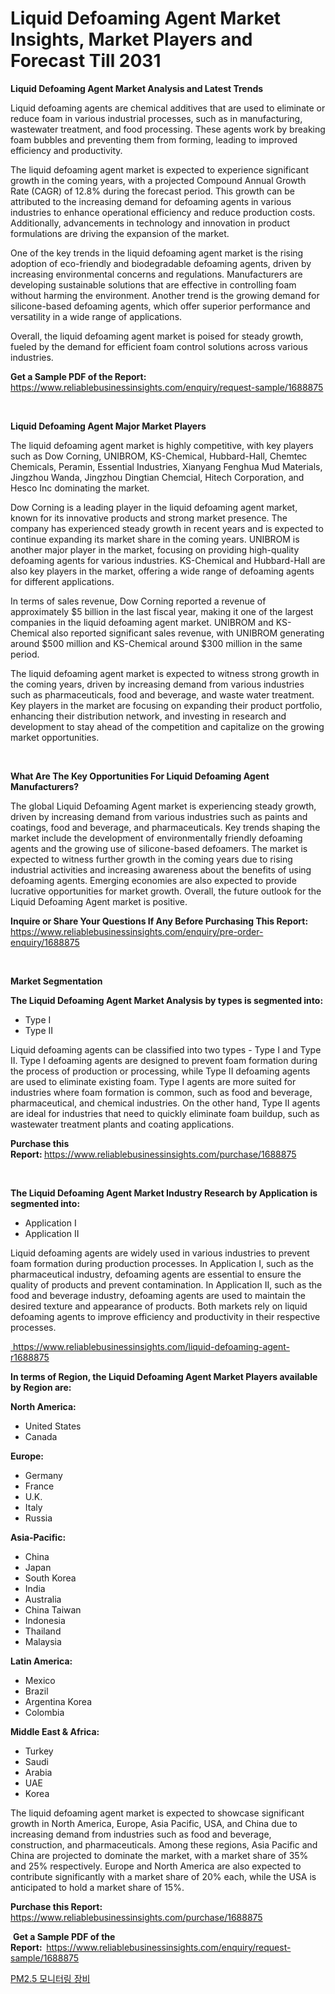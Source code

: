 <p><h1>Liquid Defoaming Agent Market Insights, Market Players and Forecast Till 2031</h1></p><p><strong>Liquid Defoaming Agent Market Analysis and Latest Trends</strong></p>
<p><p>Liquid defoaming agents are chemical additives that are used to eliminate or reduce foam in various industrial processes, such as in manufacturing, wastewater treatment, and food processing. These agents work by breaking foam bubbles and preventing them from forming, leading to improved efficiency and productivity.</p><p>The liquid defoaming agent market is expected to experience significant growth in the coming years, with a projected Compound Annual Growth Rate (CAGR) of 12.8% during the forecast period. This growth can be attributed to the increasing demand for defoaming agents in various industries to enhance operational efficiency and reduce production costs. Additionally, advancements in technology and innovation in product formulations are driving the expansion of the market.</p><p>One of the key trends in the liquid defoaming agent market is the rising adoption of eco-friendly and biodegradable defoaming agents, driven by increasing environmental concerns and regulations. Manufacturers are developing sustainable solutions that are effective in controlling foam without harming the environment. Another trend is the growing demand for silicone-based defoaming agents, which offer superior performance and versatility in a wide range of applications.</p><p>Overall, the liquid defoaming agent market is poised for steady growth, fueled by the demand for efficient foam control solutions across various industries.</p></p>
<p><strong>Get a Sample PDF of the Report:&nbsp;</strong> <a href="https://www.reliablebusinessinsights.com/enquiry/request-sample/1688875">https://www.reliablebusinessinsights.com/enquiry/request-sample/1688875</a></p>
<p>&nbsp;</p>
<p><strong>Liquid Defoaming Agent Major Market Players</strong></p>
<p><p>The liquid defoaming agent market is highly competitive, with key players such as Dow Corning, UNIBROM, KS-Chemical, Hubbard-Hall, Chemtec Chemicals, Peramin, Essential Industries, Xianyang Fenghua Mud Materials, Jingzhou Wanda, Jingzhou Dingtian Chemcial, Hitech Corporation, and Hesco Inc dominating the market. </p><p>Dow Corning is a leading player in the liquid defoaming agent market, known for its innovative products and strong market presence. The company has experienced steady growth in recent years and is expected to continue expanding its market share in the coming years. UNIBROM is another major player in the market, focusing on providing high-quality defoaming agents for various industries. KS-Chemical and Hubbard-Hall are also key players in the market, offering a wide range of defoaming agents for different applications.</p><p>In terms of sales revenue, Dow Corning reported a revenue of approximately $5 billion in the last fiscal year, making it one of the largest companies in the liquid defoaming agent market. UNIBROM and KS-Chemical also reported significant sales revenue, with UNIBROM generating around $500 million and KS-Chemical around $300 million in the same period.</p><p>The liquid defoaming agent market is expected to witness strong growth in the coming years, driven by increasing demand from various industries such as pharmaceuticals, food and beverage, and waste water treatment. Key players in the market are focusing on expanding their product portfolio, enhancing their distribution network, and investing in research and development to stay ahead of the competition and capitalize on the growing market opportunities.</p></p>
<p>&nbsp;</p>
<p><strong>What Are The Key Opportunities For Liquid Defoaming Agent Manufacturers?</strong></p>
<p><p>The global Liquid Defoaming Agent market is experiencing steady growth, driven by increasing demand from various industries such as paints and coatings, food and beverage, and pharmaceuticals. Key trends shaping the market include the development of environmentally friendly defoaming agents and the growing use of silicone-based defoamers. The market is expected to witness further growth in the coming years due to rising industrial activities and increasing awareness about the benefits of using defoaming agents. Emerging economies are also expected to provide lucrative opportunities for market growth. Overall, the future outlook for the Liquid Defoaming Agent market is positive.</p></p>
<p><strong>Inquire or Share Your Questions If Any Before Purchasing This Report:</strong> <a href="https://www.reliablebusinessinsights.com/enquiry/pre-order-enquiry/1688875">https://www.reliablebusinessinsights.com/enquiry/pre-order-enquiry/1688875</a></p>
<p>&nbsp;</p>
<p><strong>Market Segmentation</strong></p>
<p><strong>The Liquid Defoaming Agent Market Analysis by types is segmented into:</strong></p>
<p><ul><li>Type I</li><li>Type II</li></ul></p>
<p><p>Liquid defoaming agents can be classified into two types - Type I and Type II. Type I defoaming agents are designed to prevent foam formation during the process of production or processing, while Type II defoaming agents are used to eliminate existing foam. Type I agents are more suited for industries where foam formation is common, such as food and beverage, pharmaceutical, and chemical industries. On the other hand, Type II agents are ideal for industries that need to quickly eliminate foam buildup, such as wastewater treatment plants and coating applications.</p></p>
<p><strong>Purchase this Report:&nbsp;</strong><a href="https://www.reliablebusinessinsights.com/purchase/1688875">https://www.reliablebusinessinsights.com/purchase/1688875</a></p>
<p>&nbsp;</p>
<p><strong>The Liquid Defoaming Agent Market Industry Research by Application is segmented into:</strong></p>
<p><ul><li>Application I</li><li>Application II</li></ul></p>
<p><p>Liquid defoaming agents are widely used in various industries to prevent foam formation during production processes. In Application I, such as the pharmaceutical industry, defoaming agents are essential to ensure the quality of products and prevent contamination. In Application II, such as the food and beverage industry, defoaming agents are used to maintain the desired texture and appearance of products. Both markets rely on liquid defoaming agents to improve efficiency and productivity in their respective processes.</p></p>
<p><a href="https://www.reliablebusinessinsights.com/liquid-defoaming-agent-r1688875">&nbsp;https://www.reliablebusinessinsights.com/liquid-defoaming-agent-r1688875</a></p>
<p><strong>In terms of Region, the Liquid Defoaming Agent Market Players available by Region are:</strong></p>
<p>
    <p> <strong> North America: </strong>
        <ul>
            <li>United States</li>
            <li>Canada</li>
        </ul>
        </p> 
    <p> <strong> Europe: </strong>
        <ul>
            <li>Germany</li>
            <li>France</li>
            <li>U.K.</li>
            <li>Italy</li>
            <li>Russia</li>
        </ul>
        </p> 
    <p> <strong> Asia-Pacific: </strong>
        <ul>
            <li>China</li>
            <li>Japan</li>
            <li>South Korea</li>
            <li>India</li>
            <li>Australia</li>
            <li>China Taiwan</li>
            <li>Indonesia</li>
            <li>Thailand</li>
            <li>Malaysia</li>
        </ul>
        </p> 
    <p> <strong> Latin America: </strong>
        <ul>
            <li>Mexico</li>
            <li>Brazil</li>
            <li>Argentina Korea</li>
            <li>Colombia</li>
        </ul>
        </p> 
    <p> <strong> Middle East & Africa: </strong>
        <ul>
            <li>Turkey</li>
            <li>Saudi</li>
            <li>Arabia</li>
            <li>UAE</li>
            <li>Korea</li>
        </ul>
    </p>
    </p>
<p><p>The liquid defoaming agent market is expected to showcase significant growth in North America, Europe, Asia Pacific, USA, and China due to increasing demand from industries such as food and beverage, construction, and pharmaceuticals. Among these regions, Asia Pacific and China are projected to dominate the market, with a market share of 35% and 25% respectively. Europe and North America are also expected to contribute significantly with a market share of 20% each, while the USA is anticipated to hold a market share of 15%.</p></p>
<p><strong>Purchase this Report: </strong><a href="https://www.reliablebusinessinsights.com/purchase/1688875">https://www.reliablebusinessinsights.com/purchase/1688875</a></p>
<p>&nbsp;<strong>Get a Sample PDF of the Report:&nbsp;&nbsp;</strong><a href="https://www.reliablebusinessinsights.com/enquiry/request-sample/1688875">https://www.reliablebusinessinsights.com/enquiry/request-sample/1688875</a></p>
<p><strong></strong></p>
<p><p><a href="https://medium.com/@bereniceroberts1978/%EB%AA%A8%EB%8B%88%ED%84%B0%EB%A7%81-%EC%9E%A5%EB%B9%84-%EC%8B%9C%EC%9E%A5-%EC%8B%9C%EC%9E%A5-%EC%A0%90%EC%9C%A0%EC%9C%A8-%EC%8B%9C%EC%9E%A5-%EB%8F%99%ED%96%A5-%EB%B0%8F-%EB%AF%B8%EB%9E%98-%EC%84%B1%EC%9E%A5-%ED%83%90%EC%83%89-9e33c50a2e57">PM2.5 모니터링 장비</a></p></p>